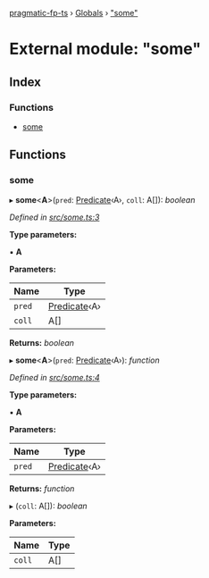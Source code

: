 [pragmatic-fp-ts](../README.md) › [Globals](../globals.md) › ["some"](_some_.md)

# External module: "some"

## Index

### Functions

* [some](_some_.md#some)

## Functions

###  some

▸ **some**<**A**>(`pred`: [Predicate](_types_.md#predicate)‹A›, `coll`: A[]): *boolean*

*Defined in [src/some.ts:3](https://github.com/hermann-p/pragmatic-fp-ts/blob/44257be/src/some.ts#L3)*

**Type parameters:**

▪ **A**

**Parameters:**

Name | Type |
------ | ------ |
`pred` | [Predicate](_types_.md#predicate)‹A› |
`coll` | A[] |

**Returns:** *boolean*

▸ **some**<**A**>(`pred`: [Predicate](_types_.md#predicate)‹A›): *function*

*Defined in [src/some.ts:4](https://github.com/hermann-p/pragmatic-fp-ts/blob/44257be/src/some.ts#L4)*

**Type parameters:**

▪ **A**

**Parameters:**

Name | Type |
------ | ------ |
`pred` | [Predicate](_types_.md#predicate)‹A› |

**Returns:** *function*

▸ (`coll`: A[]): *boolean*

**Parameters:**

Name | Type |
------ | ------ |
`coll` | A[] |

